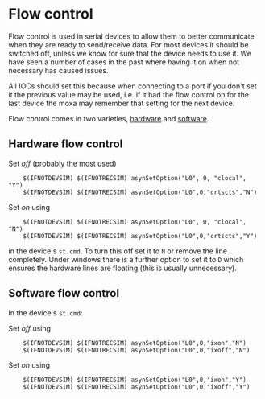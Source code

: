 # Flow control 

Flow control is used in serial devices to allow them to better communicate when they are ready to send/receive data. For most devices it should be switched off, unless we know for sure that the device needs to use it. We have seen a number of cases in the past where having it on when not necessary has caused issues.

All IOCs should set this because when connecting to a port if you don't set it the previous value may be used, i.e. if it had the flow control on for the last device the moxa may remember that setting for the next device.

Flow control comes in two varieties, [hardware](https://en.wikipedia.org/wiki/Flow_control_(data)#Hardware_flow_control) and [software](https://en.wikipedia.org/wiki/Software_flow_control).

## Hardware flow control 

Set *off* (probably the most used)
```
    $(IFNOTDEVSIM) $(IFNOTRECSIM) asynSetOption("L0", 0, "clocal", "Y")
    $(IFNOTDEVSIM) $(IFNOTRECSIM) asynSetOption("L0",0,"crtscts","N")
```
Set *on* using
```
    $(IFNOTDEVSIM) $(IFNOTRECSIM) asynSetOption("L0", 0, "clocal", "N")
    $(IFNOTDEVSIM) $(IFNOTRECSIM) asynSetOption("L0",0,"crtscts","Y")
```
in the device's `st.cmd`. To turn this off set it to `N` or remove the line completely. Under windows there is a further option to set it to `D` which ensures the hardware lines are floating (this is usually unnecessary).

## Software flow control 

In the device's `st.cmd`:

Set *off* using
```
    $(IFNOTDEVSIM) $(IFNOTRECSIM) asynSetOption("L0",0,"ixon","N") 
    $(IFNOTDEVSIM) $(IFNOTRECSIM) asynSetOption("L0",0,"ixoff","N") 
```
Set *on* using
```
    $(IFNOTDEVSIM) $(IFNOTRECSIM) asynSetOption("L0",0,"ixon","Y") 
    $(IFNOTDEVSIM) $(IFNOTRECSIM) asynSetOption("L0",0,"ixoff","Y") 
```
